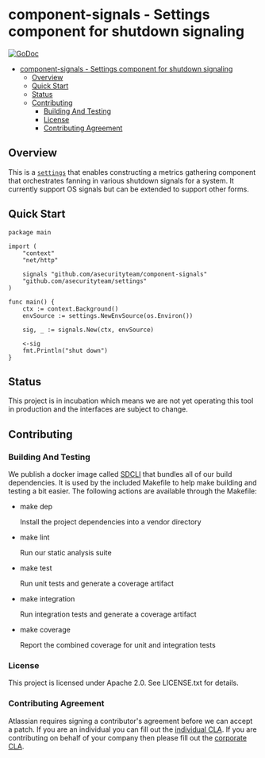 <a id="markdown-component-signals---settings-component-for-shutdown-signaling" name="component-signals---settings-component-for-shutdown-signaling"></a>
# component-signals - Settings component for shutdown signaling
[![GoDoc](https://godoc.org/github.com/asecurityteam/component-signals?status.svg)](https://godoc.org/github.com/asecurityteam/component-signals)
<!-- TOC -->

- [component-signals - Settings component for shutdown signaling](#component-signals---settings-component-for-shutdown-signaling)
    - [Overview](#overview)
    - [Quick Start](#quick-start)
    - [Status](#status)
    - [Contributing](#contributing)
        - [Building And Testing](#building-and-testing)
        - [License](#license)
        - [Contributing Agreement](#contributing-agreement)

<!-- /TOC -->

<a id="markdown-overview" name="overview"></a>
## Overview

This is a [`settings`](https://github.com/asecurityteam/settings) that enables
constructing a metrics gathering component that orchestrates fanning in various
shutdown signals for a system. It currently support OS signals but can be
extended to support other forms.

<a id="markdown-quick-start" name="quick-start"></a>
## Quick Start

```golang
package main

import (
    "context"
    "net/http"

    signals "github.com/asecurityteam/component-signals"
    "github.com/asecurityteam/settings"
)

func main() {
    ctx := context.Background()
    envSource := settings.NewEnvSource(os.Environ())

    sig, _ := signals.New(ctx, envSource)

    <-sig
    fmt.Println("shut down")
}
```

<a id="markdown-status" name="status"></a>
## Status

This project is in incubation which means we are not yet operating this tool in
production and the interfaces are subject to change.

<a id="markdown-contributing" name="contributing"></a>
## Contributing

<a id="markdown-building-and-testing" name="building-and-testing"></a>
### Building And Testing

We publish a docker image called [SDCLI](https://github.com/asecurityteam/sdcli) that
bundles all of our build dependencies. It is used by the included Makefile to help
make building and testing a bit easier. The following actions are available through
the Makefile:

-   make dep

    Install the project dependencies into a vendor directory

-   make lint

    Run our static analysis suite

-   make test

    Run unit tests and generate a coverage artifact

-   make integration

    Run integration tests and generate a coverage artifact

-   make coverage

    Report the combined coverage for unit and integration tests

<a id="markdown-license" name="license"></a>
### License

This project is licensed under Apache 2.0. See LICENSE.txt for details.

<a id="markdown-contributing-agreement" name="contributing-agreement"></a>
### Contributing Agreement

Atlassian requires signing a contributor's agreement before we can accept a patch. If
you are an individual you can fill out the [individual
CLA](https://na2.docusign.net/Member/PowerFormSigning.aspx?PowerFormId=3f94fbdc-2fbe-46ac-b14c-5d152700ae5d).
If you are contributing on behalf of your company then please fill out the [corporate
CLA](https://na2.docusign.net/Member/PowerFormSigning.aspx?PowerFormId=e1c17c66-ca4d-4aab-a953-2c231af4a20b).
